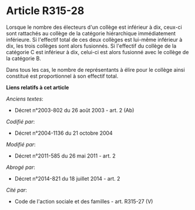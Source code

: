 # Article R315-28

Lorsque le nombre des électeurs d'un collège est inférieur à dix, ceux-ci sont rattachés au collège de la catégorie
hiérarchique immédiatement inférieure. Si l'effectif total de ces deux collèges est lui-même inférieur à dix, les trois
collèges sont alors fusionnés. Si l'effectif du collège de la catégorie C est inférieur à dix, celui-ci est alors fusionné
avec le collège de la catégorie B.

Dans tous les cas, le nombre de représentants à élire pour le collège ainsi constitué est proportionnel à son effectif total.

**Liens relatifs à cet article**

_Anciens textes_:

  - Décret n°2003-802 du 26 août 2003 - art. 2 (Ab)

_Codifié par_:

  - Décret n°2004-1136 du 21 octobre 2004

_Modifié par_:

  - Décret n°2011-585 du 26 mai 2011 - art. 2

_Abrogé par_:

  - Décret n°2014-821 du 18 juillet 2014 - art. 2

_Cité par_:

  - Code de l'action sociale et des familles - art. R315-27 (V)
